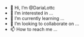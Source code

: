 - 👋 Hi, I’m @DariaLottc
- 👀 I’m interested in ...
- 🌱 I’m currently learning ...
- 💞️ I’m looking to collaborate on ...
- 📫 How to reach me ...

<!---
DariaLottc/DariaLottc is a ✨ special ✨ repository because its `README.md` (this file) appears on your GitHub profile.
You can click the Preview link to take a look at your changes.
--->
